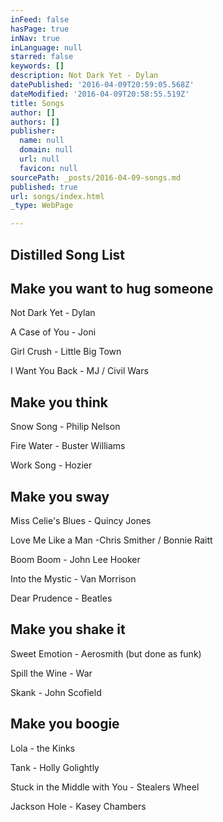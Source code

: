 ```yaml
---
inFeed: false
hasPage: true
inNav: true
inLanguage: null
starred: false
keywords: []
description: Not Dark Yet - Dylan
datePublished: '2016-04-09T20:59:05.568Z'
dateModified: '2016-04-09T20:58:55.519Z'
title: Songs
author: []
authors: []
publisher:
  name: null
  domain: null
  url: null
  favicon: null
sourcePath: _posts/2016-04-09-songs.md
published: true
url: songs/index.html
_type: WebPage

---
```

## Distilled Song List

## Make you want to hug someone

Not Dark Yet - Dylan

A Case of You - Joni

Girl Crush - Little Big Town

I Want You Back - MJ / Civil Wars

## Make you think

Snow Song - Philip Nelson

Fire Water - Buster Williams

Work Song - Hozier

## Make you sway

Miss Celie's Blues - Quincy Jones

Love Me Like a Man -Chris Smither / Bonnie Raitt

Boom Boom - John Lee Hooker

Into the Mystic - Van Morrison

Dear Prudence - Beatles

## Make you shake it

Sweet Emotion - Aerosmith (but done as funk)

Spill the Wine - War

Skank - John Scofield

## Make you boogie

Lola - the Kinks

Tank - Holly Golightly

Stuck in the Middle with You - Stealers Wheel

Jackson Hole - Kasey Chambers